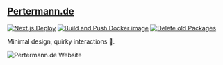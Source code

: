 ## [Pertermann.de](https://pertermann.de)

[![Next.js Deploy](https://github.com/PrtmPhlp/cretu.dev/actions/workflows/deploy.js.yml/badge.svg)](https://github.com/PrtmPhlp/cretu.dev/actions/workflows/deploy.js.yml)
[![Build and Push Docker image](https://github.com/PrtmPhlp/cretu.dev/actions/workflows/docker-deploy.yml/badge.svg)](https://github.com/PrtmPhlp/cretu.dev/actions/workflows/docker-deploy.yml)
[![Delete old Packages](https://github.com/PrtmPhlp/cretu.dev/actions/workflows/delete-packages.yml/badge.svg)](https://github.com/PrtmPhlp/cretu.dev/actions/workflows/delete-packages.yml)

Minimal design, quirky interactions 💫.

![Pertermann.de Website](https://github.com/user-attachments/assets/c2d6e923-9c97-4809-9f02-4b3624442ee0)
